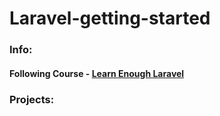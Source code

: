 # Laravel-getting-started

### Info:
#### Following Course - [Learn Enough Laravel](#)

### Projects:
